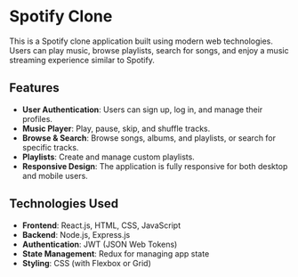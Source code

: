 # Spotify Clone

This is a Spotify clone application built using modern web technologies. Users can play music, browse playlists, search for songs, and enjoy a music streaming experience similar to Spotify.

## Features

- **User Authentication**: Users can sign up, log in, and manage their profiles.
- **Music Player**: Play, pause, skip, and shuffle tracks.
- **Browse & Search**: Browse songs, albums, and playlists, or search for specific tracks.
- **Playlists**: Create and manage custom playlists.
- **Responsive Design**: The application is fully responsive for both desktop and mobile users.

## Technologies Used

- **Frontend**: React.js, HTML, CSS, JavaScript
- **Backend**: Node.js, Express.js 
- **Authentication**: JWT (JSON Web Tokens)
- **State Management**: Redux for managing app state
- **Styling**: CSS (with Flexbox or Grid)
  
